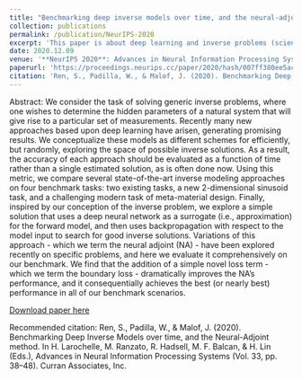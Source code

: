```yaml
---
title: "Benchmarking deep inverse models over time, and the neural-adjoint method"
collection: publications
permalink: /publication/NeurIPS-2020
excerpt: 'This paper is about deep learning and inverse problems (scientific discovery but not imagery). We benchmarked state-of-the-art deep inverse models and proposed a new algorithm called neural-adjoint that accurately and efficiently solves the inverse problems'
date: 2020.12.09
venue: '**NeurIPS 2020**: Advances in Neural Information Processing Systems 33'
paperurl: 'https://proceedings.neurips.cc/paper/2020/hash/007ff380ee5ac49ffc34442f5c2a2b86-Abstract.html'
citation: 'Ren, S., Padilla, W., & Malof, J. (2020). Benchmarking Deep Inverse Models over time, and the Neural-Adjoint method. In H. Larochelle, M. Ranzato, R. Hadsell, M. F. Balcan, & H. Lin (Eds.), Advances in Neural Information Processing Systems (Vol. 33, pp. 38–48). Curran Associates, Inc.'
---
```


Abstract: We consider the task of solving generic inverse problems, where one wishes to determine the hidden parameters of a natural system that will give rise to a particular set of measurements. Recently many new approaches based upon deep learning have arisen, generating promising results. We conceptualize these models as different schemes for efficiently, but randomly, exploring the space of possible inverse solutions. As a result, the accuracy of each approach should be evaluated as a function of time rather than a single estimated solution, as is often done now. Using this metric, we compare several state-of-the-art inverse modeling approaches on four benchmark tasks: two existing tasks, a new 2-dimensional sinusoid task, and a challenging modern task of meta-material design. Finally, inspired by our conception of the inverse problem, we explore a simple solution that uses a deep neural network as a surrogate (i.e., approximation) for the forward model, and then uses backpropagation with respect to the model input to search for good inverse solutions. Variations of this approach - which we term the neural adjoint (NA) - have been explored recently on specific problems, and here we evaluate it comprehensively on our benchmark. We find that the addition of a simple novel loss term - which we term the boundary loss - dramatically improves the NA’s performance, and it consequentially achieves the best (or nearly best) performance in all of our benchmark scenarios.

[Download paper here](http://academicpages.github.io/files/paper3.pdf)

Recommended citation: Ren, S., Padilla, W., & Malof, J. (2020). Benchmarking Deep Inverse Models over time, and the Neural-Adjoint method. In H. Larochelle, M. Ranzato, R. Hadsell, M. F. Balcan, & H. Lin (Eds.), Advances in Neural Information Processing Systems (Vol. 33, pp. 38–48). Curran Associates, Inc.
